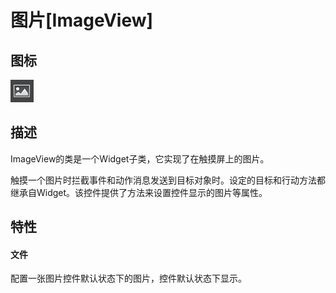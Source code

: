 # 图片[ImageView]

## 图标

![](res/imageview.png)

## 描述

ImageView的类是一个Widget子类，它实现了在触摸屏上的图片。

触摸一个图片时拦截事件和动作消息发送到目标对象时。设定的目标和行动方法都继承自Widget。该控件提供了方法来设置控件显示的图片等属性。

## 特性



#### 文件

配置一张图片控件默认状态下的图片，控件默认状态下显示。
